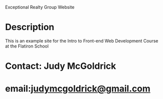 Exceptional Realty Group Website


# Description

This is an example site for the Intro to Front-end Web Development Course at the Flatiron School

# Contact:  Judy McGoldrick

# email:judymcgoldrick@gmail.com
